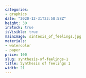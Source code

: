 ```yaml
---
categories:
- graphics
date: "2020-12-31T23:58:58Z"
height: 30
inStock: true
isVisible: true
mainImage: sintesis_of_feelings.jpg
materials:
- watercolor
- paper
price: 100
slug: synthesis-of-feelings-1
title: Synthesis of feelings 1
width: 21
---
```


